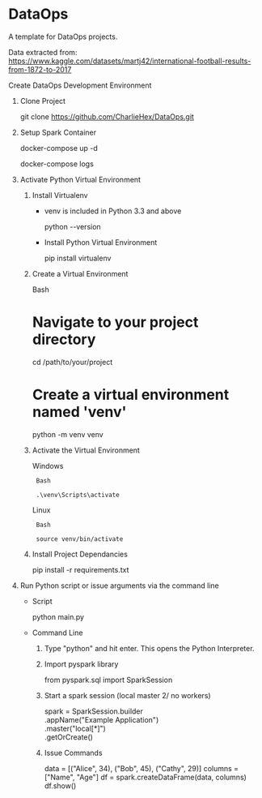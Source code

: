 # DataOps
A template for DataOps projects.

Data extracted from: https://www.kaggle.com/datasets/martj42/international-football-results-from-1872-to-2017

Create DataOps Development Environment

1) Clone Project

    git clone https://github.com/CharlieHex/DataOps.git

2) Setup Spark Container

    docker-compose up -d

    docker-compose logs

2) Activate Python Virtual Environment

    1) Install Virtualenv
    
        * venv is included in Python 3.3 and above

            python --version

        * Install Python Virtual Environment

            pip install virtualenv

    2) Create a Virtual Environment

        Bash
        
        # Navigate to your project directory
        cd /path/to/your/project

        # Create a virtual environment named 'venv'
        python -m venv venv

    3) Activate the Virtual Environment

        Windows
        
            Bash

            .\venv\Scripts\activate

        Linux

            Bash

            source venv/bin/activate

    4) Install Project Dependancies

        pip install -r requirements.txt


3) Run Python script or issue arguments via the command line

    * Script

        python main.py

    * Command Line

        1) Type "python" and hit enter. This opens the Python Interpreter.
        
        2) Import pyspark library

            from pyspark.sql import SparkSession
        
        3) Start a spark session (local master 2/ no workers)

            spark = SparkSession.builder \
                .appName("Example Application") \
                .master("local[*]") \
                .getOrCreate()

        4) Issue Commands

            data = [("Alice", 34), ("Bob", 45), ("Cathy", 29)]
            columns = ["Name", "Age"]
            df = spark.createDataFrame(data, columns)
            df.show()